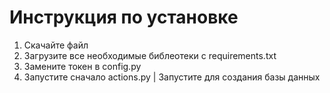# Инструкция по установке

1) Скачайте файл
2) Загрузите все необходимые библеотеки с requirements.txt
3) Замените токен в config.py
4) Запустите сначало actions.py | Запустите для создания базы данных
